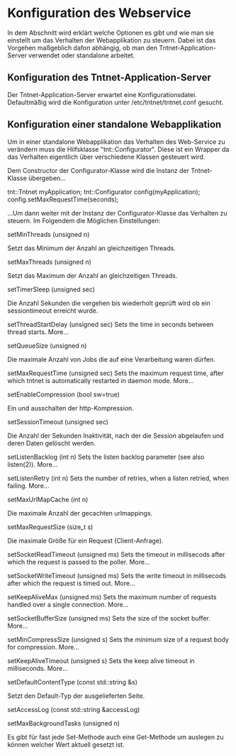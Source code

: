 # Konfiguration des Webservice #

In dem Abschnitt wird erklärt welche Optionen  es gibt und wie man sie 
einstellt um das Verhalten der Webapplikation zu steuern. Dabei ist das 
Vorgehen maßgeblich dafon abhängig, ob man den Tntnet-Application-Server
verwendet oder standalone arbeitet.


## Konfiguration des Tntnet-Application-Server ##

Der Tntnet-Application-Server erwartet eine Konfigurationsdatei. Defaultmäßig
wird die Konfiguration unter /etc/tntnet/tntnet.conf gesucht.


## Konfiguration einer standalone Webapplikation ##

Um in einer standalone Webapplikation das Verhalten des Web-Service zu verändern
muss die Hilfsklasse "tnt::Configurator". Diese ist ein Wrapper da das Verhalten
eigentlich über verschiedene Klassen gesteuert wird. 

Dem Constructor der Configurator-Klasse wird die Instanz der Tntnet-Klasse
übergeben...

  tnt::Tntnet myApplication;
  tnt::Configurator config(myApplication);
  config.setMaxRequestTime(seconds);

...Um dann weiter mit der Instanz der Configurator-Klasse das Verhalten zu
steuern. Im Folgendem die Möglichen Einstellungen:

 setMinThreads (unsigned n)
    
Setzt das Minimum der Anzahl an gleichzeitigen Threads.
 
 setMaxThreads (unsigned n)

Setzt das Maximum der Anzahl an gleichzeitigen Threads.

 setTimerSleep (unsigned sec)

Die Anzahl Sekunden die vergehen bis wiederholt geprüft wird ob ein 
sessiontimeout erreicht wurde.
 
 setThreadStartDelay (unsigned sec)
    Sets the time in seconds between thread starts. More...

 setQueueSize (unsigned n)

Die maximale Anzahl von Jobs die auf eine Verarbeitung waren dürfen.

 setMaxRequestTime (unsigned sec)
    Sets the maximum request time, after which tntnet is automatically restarted in daemon mode. More...

 setEnableCompression (bool sw=true)

Ein und ausschalten der http-Kompression.

 setSessionTimeout (unsigned sec)

Die Anzahl der Sekunden Inaktivität, nach der die Session abgelaufen und deren 
Daten gelöscht werden.

 setListenBacklog (int n)
    Sets the listen backlog parameter (see also listen(2)). More...

 setListenRetry (int n)
    Sets the number of retries, when a listen retried, when failing. More...

 setMaxUrlMapCache (int n)

Die maximale Anzahl der gecachten urlmappings.

 setMaxRequestSize (size_t s)

Die maximale Größe für ein Request (Client-Anfrage).

 setSocketReadTimeout (unsigned ms)
    Sets the timeout in millisecods after which the request is passed to the poller. More...

 setSocketWriteTimeout (unsigned ms)
    Sets the write timeout in millisecods after which the request is timed out. More...

 setKeepAliveMax (unsigned ms)
    Sets the maximum number of requests handled over a single connection. More...

 setSocketBufferSize (unsigned ms)
    Sets the size of the socket buffer. More...

 setMinCompressSize (unsigned s)
    Sets the minimum size of a request body for compression. More...

 setKeepAliveTimeout (unsigned s)
    Sets the keep alive timeout in milliseconds. More...

 setDefaultContentType (const std::string &s)

Setzt den Default-Typ der ausgelieferten Seite.
 
 setAccessLog (const std::string &accessLog)
 
 setMaxBackgroundTasks (unsigned n)




Es gibt für fast jede Set-Methode auch eine Get-Methode um auslegen zu können
welcher Wert aktuell gesetzt ist.